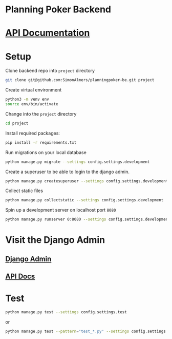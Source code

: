 # Planning Poker Backend

# [API Documentation](./docs/api/endpoints.md)

# Setup

Clone backend repo into `project` directory

```bash
git clone git@github.com:SimonAlmers/planningpoker-be.git project
```

Create virtual environment

```bash
python3 -m venv env
source env/bin/activate
```

Change into the `project` directory

```bash
cd project
```

Install required packages:

```bash
pip install -r requirements.txt
```

Run migrations on your local database

```bash
python manage.py migrate --settings config.settings.development
```

Create a superuser to be able to login to the django admin.

```bash
python manage.py createsuperuser --settings config.settings.development
```

Collect static files

```bash
python manage.py collectstatic --settings config.settings.development
```

Spin up a development server on localhost port `8080`

```bash
python manage.py runserver 0:8080 --settings config.settings.development
```

# Visit the Django Admin

## [Django Admin](http://localhost:8080/admin/)

## [API Docs](http://localhost:8080/docs/)

# Test

```bash
python manage.py test --settings config.settings.test
```

or

```bash
python manage.py test --pattern="test_*.py" --settings config.settings.test
```
